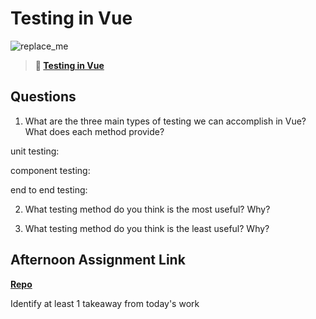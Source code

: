 # Testing in Vue

![replace_me](https://codeworks.blob.core.windows.net/public/assets/img/illustrations/placeholder.svg)

> **📖 [Testing in Vue](https://codeworksacademy.com/fs-student-guide/resources/wk8-9/04-Vue-Testing)**

## Questions

1. What are the three main types of testing we can accomplish in Vue? What does each method provide?

unit testing:


component testing:


end to end testing:


2. What testing method do you think is the most useful? Why?



3. What testing method do you think is the least useful? Why?



## Afternoon Assignment Link

**[Repo](https://github.com/chris-hildebrandt/<ASSIGNMENT_REPO>)**

Identify at least 1 takeaway from today's work
